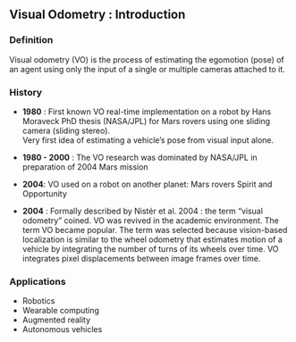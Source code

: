 ## Visual Odometry : Introduction

### Definition
Visual odometry (VO) is the process of estimating the egomotion (pose) of an agent using only the input of a single or multiple cameras attached to it. 

### History

* **1980** : First known VO real-time implementation on a robot by Hans Moraveck PhD thesis 
            (NASA/JPL) for Mars rovers using one sliding camera (sliding stereo).  
            Very first idea of estimating a vehicle’s pose from visual input alone.
* **1980 - 2000** : The VO research was dominated by NASA/JPL in preparation of 2004 Mars mission 
* **2004**: VO used on a robot on another planet: Mars rovers Spirit and Opportunity 

* **2004**  :   Formally described by Nistér et al. 2004 : the term “visual odometry” coined.
               VO was revived in the academic environment. The term VO became popular.
               The term was selected because vision-based localization is similar to the wheel 
               odometry that estimates motion of a vehicle by integrating the number of turns of its 
               wheels over time.
               VO integrates pixel displacements between image frames over time.

### Applications

* Robotics
* Wearable computing
* Augmented reality
* Autonomous vehicles
